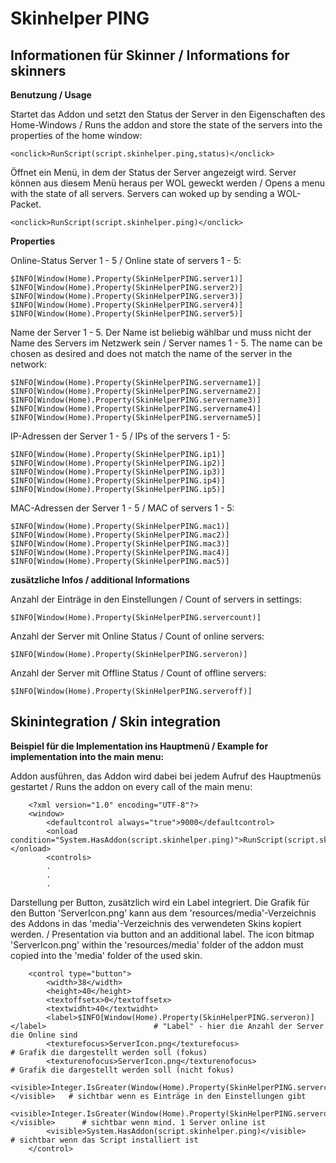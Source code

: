 Skinhelper PING
===============

Informationen für Skinner / Informations for skinners
----------------------------------------------------

<b>Benutzung / Usage</b>

Startet das Addon und setzt den Status der Server in den Eigenschaften des Home-Windows / Runs the addon and store the 
state of the servers into the properties of the home window:

	<onclick>RunScript(script.skinhelper.ping,status)</onclick>
	
Öffnet ein Menü, in dem der Status der Server angezeigt wird. Server können aus diesem Menü heraus per WOL 
geweckt werden / Opens a menu with the state of all servers. Servers can woked up by sending a WOL-Packet.

	<onclick>RunScript(script.skinhelper.ping)</onclick>
	
<b>Properties</b>

Online-Status Server 1 - 5 / Online state of servers 1 - 5:
 
    $INFO[Window(Home).Property(SkinHelperPING.server1)]
    $INFO[Window(Home).Property(SkinHelperPING.server2)]
    $INFO[Window(Home).Property(SkinHelperPING.server3)]
    $INFO[Window(Home).Property(SkinHelperPING.server4)]
    $INFO[Window(Home).Property(SkinHelperPING.server5)]
    
Name der Server 1 - 5. Der Name ist beliebig wählbar und muss nicht der Name des Servers im Netzwerk sein / Server 
names 1 - 5. The name can be chosen as desired and does not match the name of the server in the network:
	
    $INFO[Window(Home).Property(SkinHelperPING.servername1)]
    $INFO[Window(Home).Property(SkinHelperPING.servername2)]
    $INFO[Window(Home).Property(SkinHelperPING.servername3)]
    $INFO[Window(Home).Property(SkinHelperPING.servername4)]
    $INFO[Window(Home).Property(SkinHelperPING.servername5)]
    
IP-Adressen der Server 1 - 5 / IPs of the servers 1 - 5:
	
    $INFO[Window(Home).Property(SkinHelperPING.ip1)]
    $INFO[Window(Home).Property(SkinHelperPING.ip2)]
    $INFO[Window(Home).Property(SkinHelperPING.ip3)]
    $INFO[Window(Home).Property(SkinHelperPING.ip4)]
    $INFO[Window(Home).Property(SkinHelperPING.ip5)]
    
MAC-Adressen der Server 1 - 5 / MAC of servers 1 - 5:
	
    $INFO[Window(Home).Property(SkinHelperPING.mac1)]
    $INFO[Window(Home).Property(SkinHelperPING.mac2)]
    $INFO[Window(Home).Property(SkinHelperPING.mac3)]
    $INFO[Window(Home).Property(SkinHelperPING.mac4)]
    $INFO[Window(Home).Property(SkinHelperPING.mac5)]

<b>zusätzliche Infos / additional Informations</b>
 
Anzahl der Einträge in den Einstellungen / Count of servers in settings:

    $INFO[Window(Home).Property(SkinHelperPING.servercount)]
    
Anzahl der Server mit Online Status / Count of online servers:

    $INFO[Window(Home).Property(SkinHelperPING.serveron)]
    
Anzahl der Server mit Offline Status / Count of offline servers:

    $INFO[Window(Home).Property(SkinHelperPING.serveroff)]

Skinintegration / Skin integration
----------------------------------

<b>Beispiel für die Implementation ins Hauptmenü / Example for implementation into the main menu:</b>

Addon ausführen, das Addon wird dabei bei jedem Aufruf des Hauptmenüs gestartet / Runs the addon on every call of the main menu:

```
	<?xml version="1.0" encoding="UTF-8"?>
	<window>
		<defaultcontrol always="true">9000</defaultcontrol>
		<onload condition="System.HasAddon(script.skinhelper.ping)">RunScript(script.skinhelper.ping,status)</onload>
		<controls>
		.
		.
		.
```
	
Darstellung per Button, zusätzlich wird ein Label integriert. Die Grafik für den Button 'ServerIcon.png' kann 
aus dem 'resources/media'-Verzeichnis des Addons in das 'media'-Verzeichnis des verwendeten Skins kopiert 
werden. / Presentation via button and an additional label. The icon bitmap 'ServerIcon.png' within the 
'resources/media' folder of the addon must copied into the 'media' folder of the used skin. 

```
	<control type="button">
		<width>38</width>
		<height>40</height>
		<textoffsetx>0</textoffsetx>
		<textwidht>40</textwidht>
		<label>$INFO[Window(Home).Property(SkinHelperPING.serveron)]</label>					    # "Label" - hier die Anzahl der Server die Online sind
		<texturefocus>ServerIcon.png</texturefocus>      		                                    # Grafik die dargestellt werden soll (fokus)
		<texturenofocus>ServerIcon.png</texturenofocus>			                                    # Grafik die dargestellt werden soll (nicht fokus)
		<visible>Integer.IsGreater(Window(Home).Property(SkinHelperPING.servercount),0)</visible>	# sichtbar wenn es Einträge in den Einstellungen gibt
		<visible>Integer.IsGreater(Window(Home).Property(SkinHelperPING.serveron),0)</visible>		# sichtbar wenn mind. 1 Server online ist
		<visible>System.HasAddon(script.skinhelper.ping)</visible>									# sichtbar wenn das Script installiert ist
	</control>
	
```